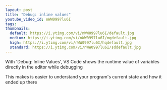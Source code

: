 ```yaml
---
layout: post
title: "Debug: inline values"
youtube_video_id: nWW0997lu6I
tags:
thumbnails:
  default: https://i.ytimg.com/vi/nWW0997lu6I/default.jpg
  medium: https://i.ytimg.com/vi/nWW0997lu6I/mqdefault.jpg
  high: https://i.ytimg.com/vi/nWW0997lu6I/hqdefault.jpg
  standard: https://i.ytimg.com/vi/nWW0997lu6I/sddefault.jpg
---
```


With 'Debug: Inline Values', VS Code shows the runtime value of variables directly in the editor while debugging

This makes is easier to understand your program's current state and how it ended up there

